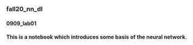 ### fall20_nn_dl
#### 0909_lab01
#### This is a notebook which introduces some basis of the neural network.
